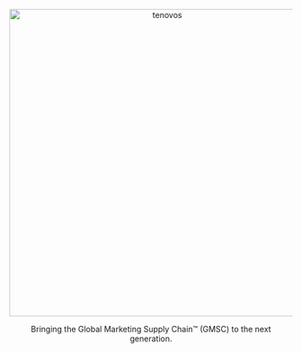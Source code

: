 <p align="center">
  <a href="https://tenovos.com">
    <img alt="tenovos" src="https://www.tenovos.com/wp-content/uploads/logo-3.png" width="546">
  </a>
</p>

<p align="center">
  Bringing the Global Marketing Supply Chain&trade; (GMSC) to the next generation.
</p>
